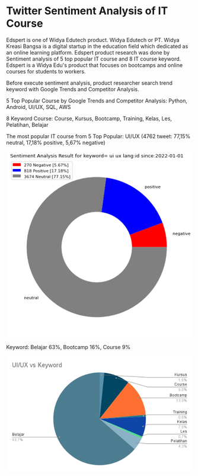 # Twitter Sentiment Analysis of IT Course

Edspert is one of Widya Edutech product. Widya Edutech or PT. Widya Kreasi Bangsa is a digital startup in the education field which dedicated as an online learning platform.
Edspert product research was done by Sentiment analysis of 5 top popular IT course and 8 IT course keyword. Edspert is a Widya Edu's product that focuses on bootcamps and online courses for students to workers.

Before execute sentiment analysis, product researcher search trend keyword with Google Trends and Competitor Analysis. 

5 Top Popular Course by Google Trends and Competitor Analysis:
Python, Android, UI/UX, SQL, AWS

8 Keyword Course:
Course, Kursus, Bootcamp, Training, Kelas, Les, Pelatihan, Belajar

The most popular IT course from 5 Top Popular: UI/UX (4762 tweet: 77,15% neutral, 17,18% positive, 5,67% negative)

<img src="download (1).png"/>

Keyword: Belajar 63%, Bootcamp 16%, Course 9%

<img src="UI_UX vs Keyword.png"/>



